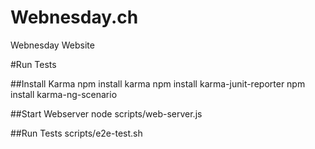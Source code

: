 Webnesday.ch
=========

Webnesday Website

#Run Tests

##Install Karma
    npm install karma
    npm install karma-junit-reporter
    npm install karma-ng-scenario


##Start Webserver 
    node scripts/web-server.js


##Run Tests
    scripts/e2e-test.sh